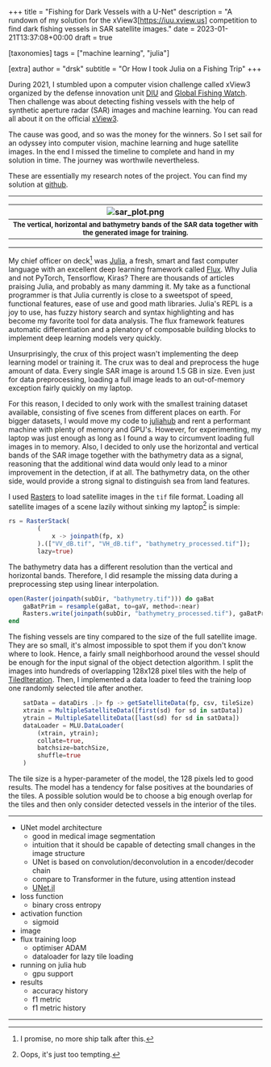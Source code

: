 +++
title = "Fishing for Dark Vessels with a U-Net"
description = "A rundown of my solution for the xView3[https://iuu.xview.us] competition to find dark fishing vessels in SAR satellite images."
date = 2023-01-21T13:37:08+00:00
draft = true

[taxonomies]
tags = ["machine learning", "julia"]

[extra]
author = "drsk"
subtitle = "Or How I took Julia on a Fishing Trip"
+++

During 2021, I stumbled upon a computer vision challenge called xView3
organized by the defense innovation unit [DIU](https://www.diu.mil/) and
[Global Fishing Watch](https://globalfishingwatch.org/). Then challenge was
about detecting fishing vessels with the help of synthetic aperture radar (SAR)
images and machine learning. You can read all about it on the official [xView3](https://iuu.xview.us/).

The cause was good, and so was the money for the winners. So I set sail for an
odyssey into computer vision, machine learning and huge satellite images. In
the end I missed the timeline to complete and hand in my solution in time. The
journey was worthwile nevertheless.

These are essentially my research notes of the project. You can find my
solution at [github](https://github.com/drsk0/xview).

***

| ![sar_plot.png](/assets/sar_plot.png) |
|:--:|
| <b><font size="-1">The vertical, horizontal and bathymetry bands of the SAR data together with the generated image for training.<font/> </b>|

***

My chief officer on deck[^1] was [Julia](https://julialang.org/), a fresh,
smart and fast computer language with an excellent deep learning framework
called [Flux](https://fluxml.ai/). Why Julia and not PyTorch, Tensorflow,
Kiras? There are thousands of articles praising Julia, and probably as many
damming it. My take as a functional programmer is that Julia currently is
close to a sweetspot of speed, functional features, ease of use and good math
libraries. Julia's REPL is a joy to use, has fuzzy history search and syntax
highlighting and has become my favorite tool for data analysis. The flux
framework features automatic differentiation and a plenatory of composable
building blocks to implement deep learning models very quickly.

Unsurprisingly, the crux of this project wasn't implementing the deep learning
model or training it. The crux was to deal and preprocess the huge amount
of data. Every single SAR image is around 1.5 GB in size. Even just for data
preprocessing, loading a full image leads to an out-of-memory exception fairly
quickly on my laptop.

For this reason, I decided to only work with the smallest training dataset
available, consisting of five scenes from different places on earth. For bigger
datasets, I would move my code to [juliahub](https://juliahub.com) and rent a
performant machine with plenty of memory and GPU's. However, for experimenting,
my laptop was just enough as long as I found a way to circumvent loading full
images in to memory. Also, I decided to only use the horizontal and vertical
bands of the SAR image together with the bathymetry data as a signal, reasoning
that the additional wind data would only lead to a minor improvement in the
detection, if at all. The bathymetry data, on the other side, would provide a
strong signal to distinguish sea from land features.

I used [Rasters](https://github.com/rafaqz/Rasters.jl) to load satellite
images in the `tif` file format. Loading all satellite images of a scene lazily
without sinking my laptop[^2] is simple:

```julia
rs = RasterStack(
        (
            x -> joinpath(fp, x)
        ).(["VV_dB.tif", "VH_dB.tif", "bathymetry_processed.tif"]);
        lazy=true)
```

The bathymetry data has a different resolution than the vertical and horizontal
bands. Therefore, I did resample the missing data during a preprocessing step
using linear interpolation.

```julia
open(Raster(joinpath(subDir, "bathymetry.tif"))) do gaBat
    gaBatPrim = resample(gaBat, to=gaV, method=:near)
    Rasters.write(joinpath(subDir, "bathymetry_processed.tif"), gaBatPrim)
end
```

The fishing vessels are tiny compared to the size of the full satellite image.
They are so small, it's almost impossible to spot them if you don't know where
to look. Hence, a fairly small neighborhood around the vessel should be enough
for the input signal of the object detection algorithm. I split the images into
hundreds of overlapping 128x128 pixel tiles with the help of [TiledIteration](https://github.com/JuliaArrays/TiledIteration.jl).
Then, I implemented a data loader to feed the training loop one randomly
selected tile after another.

```julia
    satData = dataDirs .|> fp -> getSatelliteData(fp, csv, tileSize)
    xtrain = MultipleSatelliteData([first(sd) for sd in satData])
    ytrain = MultipleSatelliteData([last(sd) for sd in satData])
    dataLoader = MLU.DataLoader(
        (xtrain, ytrain);
        collate=true,
        batchsize=batchSize,
        shuffle=true
    )
```

The tile size is a hyper-parameter of the model, the 128 pixels led to good
results. The model has a tendency for false positives at the boundaries of
the tiles. A possible solution would be to choose a big enough overlap for the
tiles and then only consider detected vessels in the interior of the tiles.

***

- UNet model architecture 
  - good in medical image segmentation
  - intuition that it should be capable of detecting small changes in the image structure
  - UNet is based on convolution/deconvolution in a encoder/decoder chain
  - compare to Transformer in the future, using attention instead
  - [UNet.jl](https://github.com/DhairyaLGandhi/UNet.jl)
- loss function
  - binary cross entropy
- activation function
  - sigmoid
- image
- flux training loop
  - optimiser ADAM
  - dataloader for lazy tile loading
- running on julia hub
  - gpu support
- results
  - accuracy history
  - f1 metric
  - f1 metric history


***

[^1]: I promise, no more ship talk after this.

[^2]: Oops, it's just too tempting.
